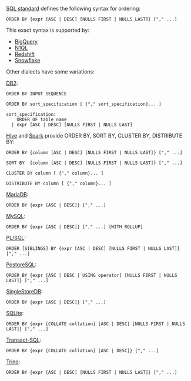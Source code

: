 [SQL standard][] defines the following syntax for ordering:

    ORDER BY {expr [ASC | DESC] [NULLS FIRST | NULLS LAST]} ["," ...]

This exact syntax is supported by:

- [BigQuery][]
- [N1QL][]
- [Redshift][]
- [Snowflake][]

Other dialects have some variations:

[DB2][]:

    ORDER BY INPUT SEQUENCE

    ORDER BY sort_specification [ {"," sort_specification}... ]

    sort_specification:
        ORDER OF table_name
      | expr [ASC | DESC] [NULLS FIRST | NULLS LAST]

[Hive][] and [Spark][] provide ORDER BY, SORT BY, CLUSTER BY, DISTRIBUTE BY:

    ORDER BY {column [ASC | DESC] [NULLS FIRST | NULLS LAST]} ["," ...]

    SORT BY  {column [ASC | DESC] [NULLS FIRST | NULLS LAST]} ["," ...]

    CLUSTER BY column [ {"," column}... ]

    DISTRIBUTE BY column [ {"," column}... ]

[MariaDB][]:

    ORDER BY {expr [ASC | DESC]} ["," ...]

[MySQL][]:

    ORDER BY {expr [ASC | DESC]} ["," ...] [WITH ROLLUP]

[PL/SQL][]:

    ORDER [SIBLINGS] BY {expr [ASC | DESC] [NULLS FIRST | NULLS LAST]} ["," ...]

[PostgreSQL][]:

    ORDER BY {expr [ASC | DESC | USING operator] [NULLS FIRST | NULLS LAST]} ["," ...]

[SingleStoreDB][]:

    ORDER BY {expr [ASC | DESC]} ["," ...]

[SQLite][]:

    ORDER BY {expr [COLLATE collation] [ASC | DESC] [NULLS FIRST | NULLS LAST]} ["," ...]

[Transact-SQL][]:

    ORDER BY {expr [COLLATE collation] [ASC | DESC]} ["," ...]

[Trino][]:

    ORDER BY {expr [ASC | DESC] [NULLS FIRST | NULLS LAST]} ["," ...]

[sql standard]: https://jakewheat.github.io/sql-overview/sql-2008-foundation-grammar.html#order-by-clause
[bigquery]: https://cloud.google.com/bigquery/docs/reference/standard-sql/query-syntax#order_by_clause
[db2]: https://www.ibm.com/docs/en/db2/9.7?topic=queries-subselect#r0000875__orderby
[hive]: https://cwiki.apache.org/confluence/display/Hive/LanguageManual+SortBy
[mariadb]: https://mariadb.com/kb/en/select/
[mysql]: https://dev.mysql.com/doc/refman/8.0/en/select.html
[n1ql]: https://docs.couchbase.com/server/current/n1ql/n1ql-language-reference/select-syntax.html#order-by-clause
[pl/sql]: https://docs.oracle.com/database/121/SQLRF/statements_10002.htm#i2168299
[postgresql]: https://www.postgresql.org/docs/current/sql-select.html
[redshift]: https://docs.aws.amazon.com/redshift/latest/dg/r_ORDER_BY_clause.html
[singlestoredb]: https://docs.singlestore.com/managed-service/en/reference/sql-reference/data-manipulation-language-dml/select.html
[snowflake]: https://docs.snowflake.com/en/sql-reference/constructs/order-by.html
[spark]: https://spark.apache.org/docs/latest/sql-ref-syntax-qry-select.html
[sqlite]: https://www.sqlite.org/lang_select.html
[transact-sql]: https://docs.microsoft.com/en-US/sql/t-sql/queries/select-order-by-clause-transact-sql?view=sql-server-ver15
[trino]: https://github.com/trinodb/trino/blob/c7b26825218d5d11e9469984977dee6856f362ff/core/trino-parser/src/main/antlr4/io/trino/sql/parser/SqlBase.g4#L212
